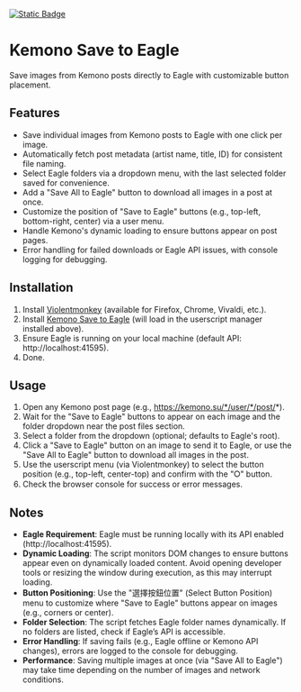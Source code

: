 [![Static Badge](https://img.shields.io/badge/lang-zh_tw-green)](https://github.com/Max46656/EverythingInGreasyFork/tree/main/%E7%9C%81%E5%8A%9B/Kemono%20Save%20to%20Eagle/README.zh-Hant.md)

# Kemono Save to Eagle

Save images from Kemono posts directly to Eagle with customizable button placement.

## Features
- Save individual images from Kemono posts to Eagle with one click per image.
- Automatically fetch post metadata (artist name, title, ID) for consistent file naming.
- Select Eagle folders via a dropdown menu, with the last selected folder saved for convenience.
- Add a "Save All to Eagle" button to download all images in a post at once.
- Customize the position of "Save to Eagle" buttons (e.g., top-left, bottom-right, center) via a user menu.
- Handle Kemono's dynamic loading to ensure buttons appear on post pages.
- Error handling for failed downloads or Eagle API issues, with console logging for debugging.

## Installation
1. Install [Violentmonkey](https://github.com/violentmonkey/violentmonkey) (available for Firefox, Chrome, Vivaldi, etc.).
2. Install [Kemono Save to Eagle](https://greasyfork.org/zh-TW/scripts/552924-kemono-save-to-eagle) (will load in the userscript manager installed above).
3. Ensure Eagle is running on your local machine (default API: http://localhost:41595).
4. Done.

## Usage
1. Open any Kemono post page (e.g., https://kemono.su/*/user/*/post/*).
2. Wait for the "Save to Eagle" buttons to appear on each image and the folder dropdown near the post files section.
3. Select a folder from the dropdown (optional; defaults to Eagle's root).
4. Click a "Save to Eagle" button on an image to send it to Eagle, or use the "Save All to Eagle" button to download all images in the post.
5. Use the userscript menu (via Violentmonkey) to select the button position (e.g., top-left, center-top) and confirm with the "⭘" button.
6. Check the browser console for success or error messages.

## Notes
- **Eagle Requirement**: Eagle must be running locally with its API enabled (http://localhost:41595).
- **Dynamic Loading**: The script monitors DOM changes to ensure buttons appear even on dynamically loaded content. Avoid opening developer tools or resizing the window during execution, as this may interrupt loading.
- **Button Positioning**: Use the "選擇按鈕位置" (Select Button Position) menu to customize where "Save to Eagle" buttons appear on images (e.g., corners or center).
- **Folder Selection**: The script fetches Eagle folder names dynamically. If no folders are listed, check if Eagle’s API is accessible.
- **Error Handling**: If saving fails (e.g., Eagle offline or Kemono API changes), errors are logged to the console for debugging.
- **Performance**: Saving multiple images at once (via "Save All to Eagle") may take time depending on the number of images and network conditions.

